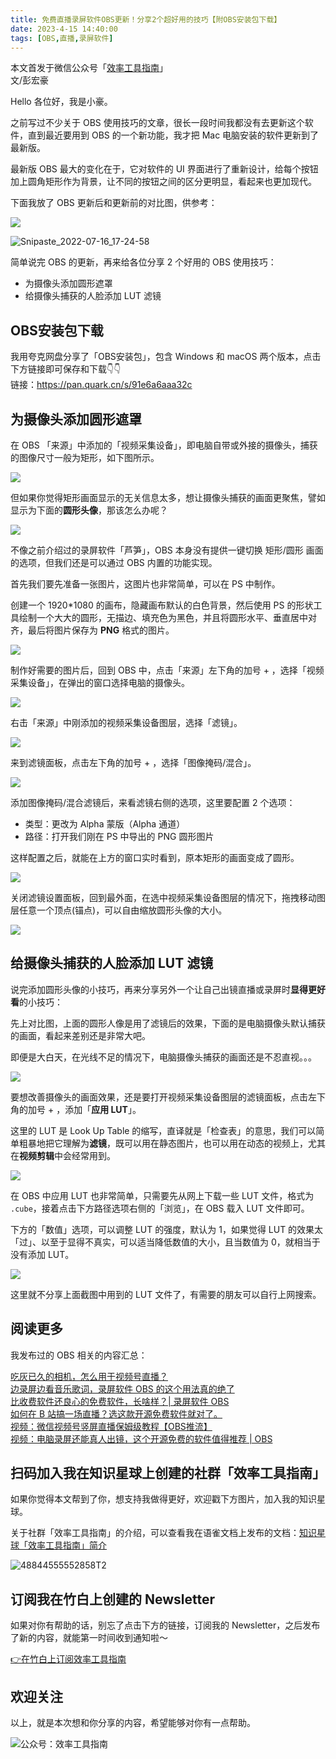 ```yaml
---
title: 免费直播录屏软件OBS更新！分享2个超好用的技巧【附OBS安装包下载】
date: 2023-4-15 14:40:00               
tags: [OBS,直播,录屏软件]                                                                                       
---
```

本文首发于微信公众号「[效率工具指南](https://mp.weixin.qq.com/s?__biz=MzAxMjY0NTY5OA==&mid=2649920825&idx=1&sn=983ad9062b9df70c335e5ea074701e07&chksm=83a89114b4df1802eb620242fb432becad51a2dbe606da4c5b5e34b3ffa1af6abc54c8c2eaef&token=621289165&lang=zh_CN#rd)」    
文/彭宏豪    

Hello 各位好，我是小豪。  

之前写过不少关于 OBS 使用技巧的文章，很长一段时间我都没有去更新这个软件，直到最近要用到 OBS 的一个新功能，我才把 Mac 电脑安装的软件更新到了最新版。   

最新版 OBS 最大的变化在于，它对软件的 UI 界面进行了重新设计，给每个按钮加上圆角矩形作为背景，让不同的按钮之间的区分更明显，看起来也更加现代。   

下面我放了 OBS 更新后和更新前的对比图，供参考：     

![](https://img.penghh.fun/2023/04/15/16639467458226.jpg)

![Snipaste_2022-07-16_17-24-58](https://img.penghh.fun/2023/04/15/snipaste20220716172458.png)

简单说完 OBS 的更新，再来给各位分享 2 个好用的 OBS 使用技巧：  

* 为摄像头添加圆形遮罩   
* 给摄像头捕获的人脸添加 LUT 滤镜  

## OBS安装包下载


我用夸克网盘分享了「OBS安装包」，包含 Windows 和 macOS 两个版本，点击下方链接即可保存和下载👇👇       
链接：https://pan.quark.cn/s/91e6a6aaa32c


## 为摄像头添加圆形遮罩  

在 OBS 「来源」中添加的「视频采集设备」，即电脑自带或外接的摄像头，捕获的图像尺寸一般为矩形，如下图所示。     

![](https://img.penghh.fun/2023/04/15/16639488953200.jpg)

但如果你觉得矩形画面显示的无关信息太多，想让摄像头捕获的画面更聚焦，譬如显示为下面的**圆形头像**，那该怎么办呢？    

![](https://img.penghh.fun/2023/04/15/16639818083942.jpg)

不像之前介绍过的录屏软件「芦笋」，OBS 本身没有提供一键切换 矩形/圆形 画面的选项，但我们还是可以通过 OBS 内置的功能实现。   

首先我们要先准备一张图片，这图片也非常简单，可以在 PS 中制作。 

创建一个 1920*1080 的画布，隐藏画布默认的白色背景，然后使用 PS 的形状工具绘制一个大大的圆形，无描边、填充色为黑色，并且将圆形水平、垂直居中对齐，最后将图片保存为 **PNG** 格式的图片。    

![](https://img.penghh.fun/2023/04/15/16639822948731.jpg)


制作好需要的图片后，回到 OBS 中，点击「来源」左下角的加号 + ，选择「视频采集设备」，在弹出的窗口选择电脑的摄像头。    

![](https://img.penghh.fun/2023/04/15/16639825652898.jpg)

右击「来源」中刚添加的视频采集设备图层，选择「滤镜」。     

![](https://img.penghh.fun/2023/04/15/16639827155241.jpg)

来到滤镜面板，点击左下角的加号 + ，选择「图像掩码/混合」。    

![](https://img.penghh.fun/2023/04/15/16639828298768.jpg)

添加图像掩码/混合滤镜后，来看滤镜右侧的选项，这里要配置 2 个选项：   

* 类型：更改为 Alpha 蒙版（Alpha 通道）   
* 路径：打开我们刚在 PS 中导出的 PNG 圆形图片  

这样配置之后，就能在上方的窗口实时看到，原本矩形的画面变成了圆形。        

![](https://img.penghh.fun/2023/04/15/16639830955803.jpg)

关闭滤镜设置面板，回到最外面，在选中视频采集设备图层的情况下，拖拽移动图层任意一个顶点(锚点)，可以自由缩放圆形头像的大小。

![](https://img.penghh.fun/2023/04/15/16639834284424.jpg)


## 给摄像头捕获的人脸添加 LUT 滤镜

说完添加圆形头像的小技巧，再来分享另外一个让自己出镜直播或录屏时**显得更好看**的小技巧：   

先上对比图，上面的圆形人像是用了滤镜后的效果，下面的是电脑摄像头默认捕获的画面，看起来差别还是非常大吧。  

即便是大白天，在光线不足的情况下，电脑摄像头捕获的画面还是不忍直视。。。   

![](https://img.penghh.fun/2023/04/15/16639837826827.jpg)

要想改善摄像头的画面效果，还是要打开视频采集设备图层的滤镜面板，点击左下角的加号 + ，添加「**应用 LUT**」。      

这里的 LUT 是 Look Up Table 的缩写，直译就是「检查表」的意思，我们可以简单粗暴地把它理解为**滤镜**，既可以用在静态图片，也可以用在动态的视频上，尤其在**视频剪辑**中会经常用到。        

![](https://img.penghh.fun/2023/04/15/16639840558552.jpg)

在 OBS 中应用 LUT 也非常简单，只需要先从网上下载一些 LUT 文件，格式为 `.cube`，接着点击下方路径选项右侧的「浏览」，在 OBS 载入 LUT 文件即可。   

下方的「数值」选项，可以调整 LUT 的强度，默认为 1，如果觉得 LUT 的效果太「过」、以至于显得不真实，可以适当降低数值的大小，且当数值为 0，就相当于没有添加 LUT。    

![](https://img.penghh.fun/2023/04/15/16639843534329.jpg)

这里就不分享上面截图中用到的 LUT 文件了，有需要的朋友可以自行上网搜索。   

## 阅读更多  

我发布过的 OBS 相关的内容汇总：   

[吃灰已久的相机，怎么用于视频号直播？](https://mp.weixin.qq.com/s?__biz=MzAxMjY0NTY5OA==&mid=2649920330&idx=1&sn=93cc2f2d4c5245865660964b1f23d942&chksm=83a89767b4df1e7175c51e59373bd3437bc8acc4b4184b81d722d50653be651a40daee01fd82&token=1104299376&lang=zh_CN#rd)           
[边录屏边看音乐歌词，录屏软件 OBS 的这个用法真的绝了](https://mp.weixin.qq.com/s?__biz=MzAxMjY0NTY5OA==&mid=2649918046&idx=1&sn=5fc889d26f542905b91ddd1c782c576f&chksm=83a88e73b4df076511a197ce56f366cbac987883e28b08861619e14e8b5a65b40bf098848b87&token=1104299376&lang=zh_CN#rd)     
[比收费软件还良心的免费软件，长啥样？| 录屏软件 OBS](https://mp.weixin.qq.com/s?__biz=MzAxMjY0NTY5OA==&mid=2649915554&idx=1&sn=864b3751281293c2b5d4cd1fa59ef755&chksm=83a8848fb4df0d99372d123ca33cdaca5ee95504acea3f2eff1d627e4135c16d1b75d3f946d5&token=1104299376&lang=zh_CN#rd)     
[如何在 B 站搞一场直播？选这款开源免费软件就对了。](https://mp.weixin.qq.com/s?__biz=MzAxMjY0NTY5OA==&mid=2649913716&idx=1&sn=2074dd198a54a9bcbd4c2a844ea449a3&chksm=83a87d59b4dff44f6ba61b13087a66ff63833e78a03178d3c85acb0144368f35c5aeb2e99a47&token=1104299376&lang=zh_CN#rd)      
[视频：微信视频号竖屏直播保姆级教程【OBS推流】](https://mp.weixin.qq.com/s?__biz=MzAxMjY0NTY5OA==&mid=2649919681&idx=1&sn=7dda7f6817c4c77cc7471272e95f694a&chksm=83a894ecb4df1dfa7887352136043e3ff3e134ca249166ef64e05c574e96df57abdcd5d630c7&token=1104299376&lang=zh_CN#rd)     
[视频：电脑录屏还能真人出镜，这个开源免费的软件值得推荐 | OBS](https://mp.weixin.qq.com/s?__biz=MzAxMjY0NTY5OA==&mid=2649888469&idx=1&sn=db7f20766ca05092900269e81b658d2b&chksm=83a812f8b4df9beed0326b1f1dccb570f55979fce6f51107c62fa6a89a6976ffcd8138afaa64&token=1104299376&lang=zh_CN#rd)    

## 扫码加入我在知识星球上创建的社群「效率工具指南」  

如果你觉得本文帮到了你，想支持我做得更好，欢迎戳下方图片，加入我的知识星球。     

关于社群「效率工具指南」的介绍，可以查看我在语雀文档上发布的文档：[知识星球「效率工具指南」简介](https://www.yuque.com/penghonghao/af0aai/glwrg2dl0dqlegi6?singleDoc#)    

![48844555552858T2](https://img.penghh.fun/2023/03/25/48844555552858t2.JPG)   


## 订阅我在竹白上创建的 Newsletter   

如果对你有帮助的话，别忘了点击下方的链接，订阅我的 Newsletter，之后发布了新的内容，就能第一时间收到通知啦～  

[👉在竹白上订阅效率工具指南](https://penghh.zhubai.love/)         


## 欢迎关注     

以上，就是本次想和你分享的内容，希望能够对你有一点帮助。     

![公众号：效率工具指南](https://img.penghh.fun/2021/05/28/gong-zhong-hao-wei-bu-er-wei-ma-dailogo.png)   







